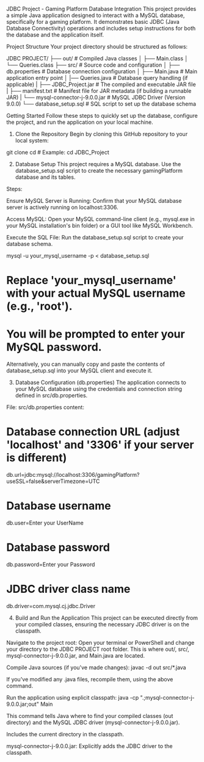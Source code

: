 JDBC Project - Gaming Platform Database Integration
This project provides a simple Java application designed to interact with a MySQL database, specifically for a gaming platform. It demonstrates basic JDBC (Java Database Connectivity) operations and includes setup instructions for both the database and the application itself.

Project Structure
Your project directory should be structured as follows:

JDBC PROJECT/
├── out/                        # Compiled Java classes
│   ├── Main.class
│   └── Queries.class
├── src/                        # Source code and configuration
│   ├── db.properties           # Database connection configuration
│   ├── Main.java               # Main application entry point
│   |── Queries.java            # Database query handling (if applicable)
|   ├── JDBC_Project.jar            # The compiled and executable JAR file
|   ├── manifest.txt                # Manifest file for JAR metadata (if building a runnable JAR)
|   └── mysql-connector-j-9.0.0.jar # MySQL JDBC Driver (Version 9.0.0)
└── database_setup.sql          # SQL script to set up the database schema

Getting Started
Follow these steps to quickly set up the database, configure the project, and run the application on your local machine.

1. Clone the Repository
Begin by cloning this GitHub repository to your local system:

git clone <your-repository-url>
cd <your-repository-name> # Example: cd JDBC_Project

2. Database Setup
This project requires a MySQL database. Use the database_setup.sql script to create the necessary gamingPlatform database and its tables.

Steps:

Ensure MySQL Server is Running: Confirm that your MySQL database server is actively running on localhost:3306.

Access MySQL: Open your MySQL command-line client (e.g., mysql.exe in your MySQL installation's bin folder) or a GUI tool like MySQL Workbench.

Execute the SQL File: Run the database_setup.sql script to create your database schema.

mysql -u your_mysql_username -p < database_setup.sql
# Replace 'your_mysql_username' with your actual MySQL username (e.g., 'root').
# You will be prompted to enter your MySQL password.

Alternatively, you can manually copy and paste the contents of database_setup.sql into your MySQL client and execute it.

3. Database Configuration (db.properties)
The application connects to your MySQL database using the credentials and connection string defined in src/db.properties.

File: src/db.properties content:

# Database connection URL (adjust 'localhost' and '3306' if your server is different)
db.url=jdbc:mysql://localhost:3306/gamingPlatform?useSSL=false&serverTimezone=UTC

# Database username
db.user=Enter your UserName

# Database password
db.password=Enter your Password

# JDBC driver class name
db.driver=com.mysql.cj.jdbc.Driver

4. Build and Run the Application
This project can be executed directly from your compiled classes, ensuring the necessary JDBC driver is on the classpath.

Navigate to the project root: Open your terminal or PowerShell and change your directory to the JDBC PROJECT root folder. This is where out/, src/, mysql-connector-j-9.0.0.jar, and Main.java are located.

Compile Java sources (if you've made changes):
javac -d out src/*.java

If you've modified any .java files, recompile them, using the above command.

Run the application using explicit classpath:
java -cp ".;mysql-connector-j-9.0.0.jar;out" Main

This command tells Java where to find your compiled classes (out directory) and the MySQL JDBC driver (mysql-connector-j-9.0.0.jar).

Includes the current directory in the classpath.

mysql-connector-j-9.0.0.jar: Explicitly adds the JDBC driver to the classpath.
